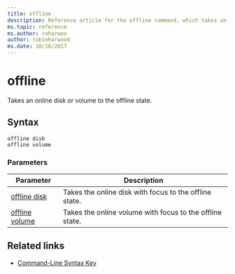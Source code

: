 ```yaml
---
title: offline
description: Reference article for the offline command, which takes an online disk or volume to the offline state.
ms.topic: reference
ms.author: roharwoo
author: robinharwood
ms.date: 10/16/2017
---
```


# offline

Takes an online disk or volume to the offline state.

## Syntax

```
offline disk
offline volume
```

### Parameters

| Parameter | Description |
| --------- | ----------- |
| [offline disk](offline-disk.md) | Takes the online disk with focus to the offline state. |
| [offline volume](offline-volume.md) | Takes the online volume with focus to the offline state. |

## Related links

- [Command-Line Syntax Key](command-line-syntax-key.md)
